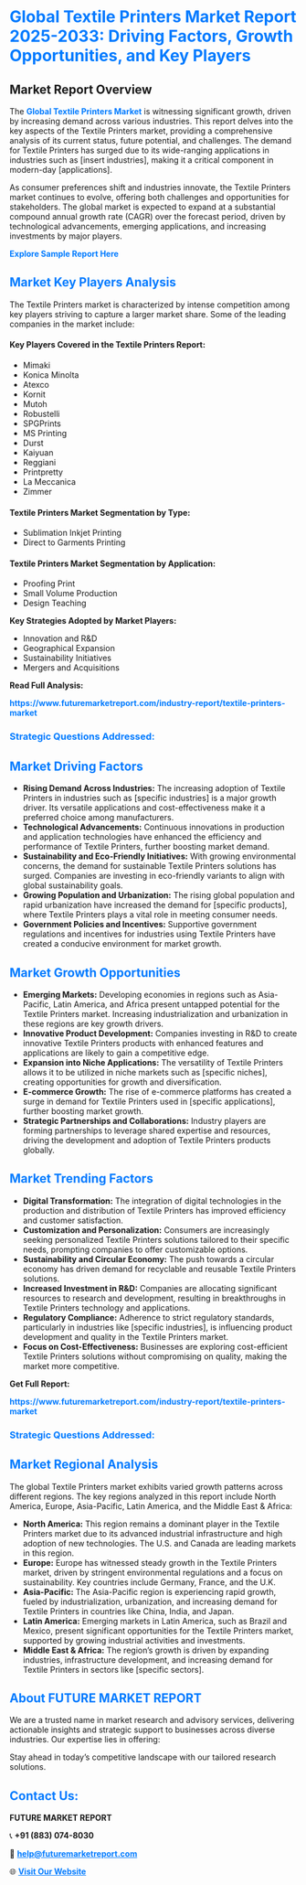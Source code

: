<h1 style="color: #007BFF;">Global Textile Printers Market Report 2025-2033: Driving Factors, Growth Opportunities, and Key Players</h1>

<section id="overview">
<h2>Market Report Overview</h2>
<p>The <a href="https://www.futuremarketreport.com/industry-report/textile-printers-market" style="color: #007BFF; text-decoration: none;"><strong>Global Textile Printers Market</strong></a> is witnessing significant growth, driven by increasing demand across various industries. This report delves into the key aspects of the Textile Printers market, providing a comprehensive analysis of its current status, future potential, and challenges. The demand for Textile Printers has surged due to its wide-ranging applications in industries such as [insert industries], making it a critical component in modern-day [applications].</p>
<p>As consumer preferences shift and industries innovate, the Textile Printers market continues to evolve, offering both challenges and opportunities for stakeholders. The global market is expected to expand at a substantial compound annual growth rate (CAGR) over the forecast period, driven by technological advancements, emerging applications, and increasing investments by major players.</p>
</section>

<section id="overview">
<p><a href="https://www.futuremarketreport.com/request-sample/reportId=109642" style="color: #007BFF; text-decoration: none;"><strong>Explore Sample Report Here</strong></a></p>
</section>

<section id="key-players">
<h2 style="color: #007BFF;">Market Key Players Analysis</h2>
<p>The Textile Printers market is characterized by intense competition among key players striving to capture a larger market share. Some of the leading companies in the market include:</p>
<h4>Key Players Covered in the Textile Printers Report:</h4>
<ul><li>Mimaki</li><li>Konica Minolta</li><li>Atexco</li><li>Kornit</li><li>Mutoh</li><li>Robustelli</li><li>SPGPrints</li><li>MS Printing</li><li>Durst</li><li>Kaiyuan</li><li>Reggiani</li><li>Printpretty</li><li>La Meccanica</li><li>Zimmer</li></ul>
<h4>Textile Printers Market Segmentation by Type:</h4>
<ul><li>Sublimation Inkjet Printing</li><li>Direct to Garments Printing</li></ul>

<h4>Textile Printers Market Segmentation by Application:</h4>
<ul><li>Proofing Print</li><li>Small Volume Production</li><li>Design Teaching</li></ul>
<p><strong>Key Strategies Adopted by Market Players:</strong></p>
<ul>
<li>Innovation and R&D</li>
<li>Geographical Expansion</li>
<li>Sustainability Initiatives</li>
<li>Mergers and Acquisitions</li>
</ul>
</section>

<section>
<p><strong>Read Full Analysis: </strong></p><a href="https://www.futuremarketreport.com/industry-report/textile-printers-market" style="color: #007BFF; text-decoration: none;"><strong>https://www.futuremarketreport.com/industry-report/textile-printers-market</strong></a>
<h3 style="color: #007BFF;">Strategic Questions Addressed:</h3>
</section>

<section id="driving-factors">
<h2 style="color: #007BFF;">Market Driving Factors</h2>
<ul>
<li><strong>Rising Demand Across Industries:</strong> The increasing adoption of Textile Printers in industries such as [specific industries] is a major growth driver. Its versatile applications and cost-effectiveness make it a preferred choice among manufacturers.</li>
<li><strong>Technological Advancements:</strong> Continuous innovations in production and application technologies have enhanced the efficiency and performance of Textile Printers, further boosting market demand.</li>
<li><strong>Sustainability and Eco-Friendly Initiatives:</strong> With growing environmental concerns, the demand for sustainable Textile Printers solutions has surged. Companies are investing in eco-friendly variants to align with global sustainability goals.</li>
<li><strong>Growing Population and Urbanization:</strong> The rising global population and rapid urbanization have increased the demand for [specific products], where Textile Printers plays a vital role in meeting consumer needs.</li>
<li><strong>Government Policies and Incentives:</strong> Supportive government regulations and incentives for industries using Textile Printers have created a conducive environment for market growth.</li>
</ul>
</section>

<section id="growth-opportunities">
<h2 style="color: #007BFF;">Market Growth Opportunities</h2>
<ul>
<li><strong>Emerging Markets:</strong> Developing economies in regions such as Asia-Pacific, Latin America, and Africa present untapped potential for the Textile Printers market. Increasing industrialization and urbanization in these regions are key growth drivers.</li>
<li><strong>Innovative Product Development:</strong> Companies investing in R&D to create innovative Textile Printers products with enhanced features and applications are likely to gain a competitive edge.</li>
<li><strong>Expansion into Niche Applications:</strong> The versatility of Textile Printers allows it to be utilized in niche markets such as [specific niches], creating opportunities for growth and diversification.</li>
<li><strong>E-commerce Growth:</strong> The rise of e-commerce platforms has created a surge in demand for Textile Printers used in [specific applications], further boosting market growth.</li>
<li><strong>Strategic Partnerships and Collaborations:</strong> Industry players are forming partnerships to leverage shared expertise and resources, driving the development and adoption of Textile Printers products globally.</li>
</ul>
</section>

<section id="trending-factors">
<h2 style="color: #007BFF;">Market Trending Factors</h2>
<ul>
<li><strong>Digital Transformation:</strong> The integration of digital technologies in the production and distribution of Textile Printers has improved efficiency and customer satisfaction.</li>
<li><strong>Customization and Personalization:</strong> Consumers are increasingly seeking personalized Textile Printers solutions tailored to their specific needs, prompting companies to offer customizable options.</li>
<li><strong>Sustainability and Circular Economy:</strong> The push towards a circular economy has driven demand for recyclable and reusable Textile Printers solutions.</li>
<li><strong>Increased Investment in R&D:</strong> Companies are allocating significant resources to research and development, resulting in breakthroughs in Textile Printers technology and applications.</li>
<li><strong>Regulatory Compliance:</strong> Adherence to strict regulatory standards, particularly in industries like [specific industries], is influencing product development and quality in the Textile Printers market.</li>
<li><strong>Focus on Cost-Effectiveness:</strong> Businesses are exploring cost-efficient Textile Printers solutions without compromising on quality, making the market more competitive.</li>
</ul>
</section>

<section>
<p><strong>Get Full Report: </strong></p><a href="https://www.futuremarketreport.com/industry-report/textile-printers-market" style="color: #007BFF; text-decoration: none;"><strong>https://www.futuremarketreport.com/industry-report/textile-printers-market</strong></a>
<h3 style="color: #007BFF;">Strategic Questions Addressed:</h3>
</section>


<section id="regional-analysis">
<h2 style="color: #007BFF;">Market Regional Analysis</h2>
<p>The global Textile Printers market exhibits varied growth patterns across different regions. The key regions analyzed in this report include North America, Europe, Asia-Pacific, Latin America, and the Middle East & Africa:</p>
<ul>
<li><strong>North America:</strong> This region remains a dominant player in the Textile Printers market due to its advanced industrial infrastructure and high adoption of new technologies. The U.S. and Canada are leading markets in this region.</li>
<li><strong>Europe:</strong> Europe has witnessed steady growth in the Textile Printers market, driven by stringent environmental regulations and a focus on sustainability. Key countries include Germany, France, and the U.K.</li>
<li><strong>Asia-Pacific:</strong> The Asia-Pacific region is experiencing rapid growth, fueled by industrialization, urbanization, and increasing demand for Textile Printers in countries like China, India, and Japan.</li>
<li><strong>Latin America:</strong> Emerging markets in Latin America, such as Brazil and Mexico, present significant opportunities for the Textile Printers market, supported by growing industrial activities and investments.</li>
<li><strong>Middle East & Africa:</strong> The region’s growth is driven by expanding industries, infrastructure development, and increasing demand for Textile Printers in sectors like [specific sectors].</li>
</ul>
</section>

<footer>
<h2 style="color: #007BFF;">About FUTURE MARKET REPORT</h2>
<p>We are a trusted name in market research and advisory services, delivering actionable insights and strategic support to businesses across diverse industries. Our expertise lies in offering:</p>

<p>Stay ahead in today’s competitive landscape with our tailored research solutions.</p>

<h2 style="color: #007BFF;">Contact Us:</h2>
<p><strong>FUTURE MARKET REPORT</strong></p>
<p>📞 <strong>+91 (883) 074-8030</strong></p>
<p>📧 <strong><a href="mailto:help@futuremarketreport.com" style="color: #007BFF;">help@futuremarketreport.com</a></strong></p>
<p>🌐 <strong><a href="https://www.futuremarketreport.com/" style="color: #007BFF;">Visit Our Website</a></strong></p>
</footer>